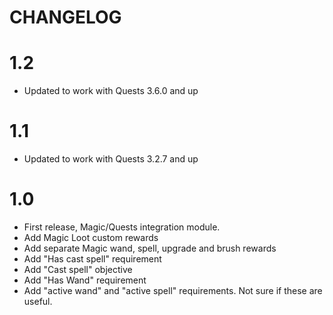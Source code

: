 # CHANGELOG

# 1.2

 - Updated to work with Quests 3.6.0 and up


# 1.1

 - Updated to work with Quests 3.2.7 and up

# 1.0

 - First release, Magic/Quests integration module.
 - Add Magic Loot custom rewards
 - Add separate Magic wand, spell, upgrade and brush rewards
 - Add "Has cast spell" requirement
 - Add "Cast spell" objective
 - Add "Has Wand" requirement
 - Add "active wand" and "active spell" requirements. Not sure if these are useful.